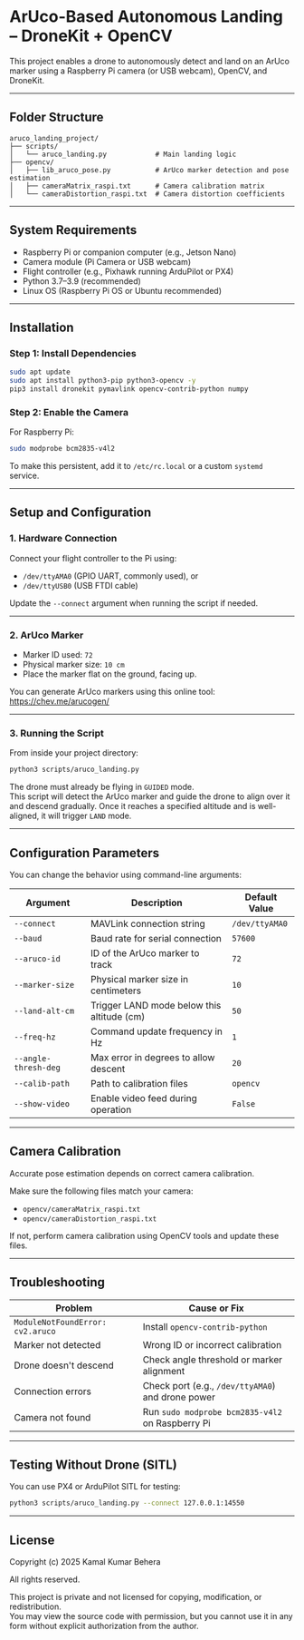 # ArUco-Based Autonomous Landing – DroneKit + OpenCV

This project enables a drone to autonomously detect and land on an ArUco marker using a Raspberry Pi camera (or USB webcam), OpenCV, and DroneKit.

---

## Folder Structure

```
aruco_landing_project/
├── scripts/
│   └── aruco_landing.py            # Main landing logic
├── opencv/
│   ├── lib_aruco_pose.py           # ArUco marker detection and pose estimation
│   ├── cameraMatrix_raspi.txt      # Camera calibration matrix
│   └── cameraDistortion_raspi.txt  # Camera distortion coefficients
```

---

## System Requirements

- Raspberry Pi or companion computer (e.g., Jetson Nano)
- Camera module (Pi Camera or USB webcam)
- Flight controller (e.g., Pixhawk running ArduPilot or PX4)
- Python 3.7–3.9 (recommended)
- Linux OS (Raspberry Pi OS or Ubuntu recommended)

---

## Installation

### Step 1: Install Dependencies

```bash
sudo apt update
sudo apt install python3-pip python3-opencv -y
pip3 install dronekit pymavlink opencv-contrib-python numpy
```

### Step 2: Enable the Camera

For Raspberry Pi:

```bash
sudo modprobe bcm2835-v4l2
```

To make this persistent, add it to `/etc/rc.local` or a custom `systemd` service.

---

## Setup and Configuration

### 1. Hardware Connection

Connect your flight controller to the Pi using:

- `/dev/ttyAMA0` (GPIO UART, commonly used), or
- `/dev/ttyUSB0` (USB FTDI cable)

Update the `--connect` argument when running the script if needed.

---

### 2. ArUco Marker

- Marker ID used: `72`
- Physical marker size: `10 cm`
- Place the marker flat on the ground, facing up.

You can generate ArUco markers using this online tool:  
https://chev.me/arucogen/

---

### 3. Running the Script

From inside your project directory:

```bash
python3 scripts/aruco_landing.py
```

The drone must already be flying in `GUIDED` mode.  
This script will detect the ArUco marker and guide the drone to align over it and descend gradually. Once it reaches a specified altitude and is well-aligned, it will trigger `LAND` mode.

---

## Configuration Parameters

You can change the behavior using command-line arguments:

| Argument             | Description                                  | Default Value         |
|----------------------|----------------------------------------------|------------------------|
| `--connect`          | MAVLink connection string                    | `/dev/ttyAMA0`         |
| `--baud`             | Baud rate for serial connection              | `57600`                |
| `--aruco-id`         | ID of the ArUco marker to track              | `72`                   |
| `--marker-size`      | Physical marker size in centimeters          | `10`                   |
| `--land-alt-cm`      | Trigger LAND mode below this altitude (cm)   | `50`                   |
| `--freq-hz`          | Command update frequency in Hz               | `1`                    |
| `--angle-thresh-deg` | Max error in degrees to allow descent        | `20`                   |
| `--calib-path`       | Path to calibration files                    | `opencv`               |
| `--show-video`       | Enable video feed during operation           | `False`                |

---

## Camera Calibration

Accurate pose estimation depends on correct camera calibration.

Make sure the following files match your camera:

- `opencv/cameraMatrix_raspi.txt`
- `opencv/cameraDistortion_raspi.txt`

If not, perform camera calibration using OpenCV tools and update these files.

---

## Troubleshooting

| Problem                        | Cause or Fix                                               |
|----------------------------------|----------------------------------------------------------|
| `ModuleNotFoundError: cv2.aruco` | Install `opencv-contrib-python`                          |
| Marker not detected              | Wrong ID or incorrect calibration                        |
| Drone doesn't descend            | Check angle threshold or marker alignment                |
| Connection errors                | Check port (e.g., `/dev/ttyAMA0`) and drone power        |
| Camera not found                 | Run `sudo modprobe bcm2835-v4l2` on Raspberry Pi         |

---

## Testing Without Drone (SITL)

You can use PX4 or ArduPilot SITL for testing:

```bash
python3 scripts/aruco_landing.py --connect 127.0.0.1:14550
```

---

## License

Copyright (c) 2025 Kamal Kumar Behera

All rights reserved.

This project is private and not licensed for copying, modification, or redistribution.  
You may view the source code with permission, but you cannot use it in any form without explicit authorization from the author.
